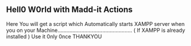 ## Hell0 W0rld with Madd-it Actions
Here You will get a script 
which Automatically starts XAMPP server when you on your Machine..................................................
( If XAMPP is already installed )
Use it 0nly 0nce
THANKYOU

